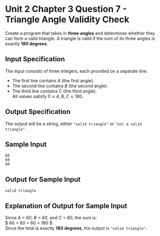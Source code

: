# Unit 2 Chapter 3 Question 7 - Triangle Angle Validity Check  
Create a program that takes in **three angles** and determines whether they can form a valid triangle. A triangle is valid if the sum of its three angles is exactly **180 degrees**.  

## Input Specification  
The input consists of three integers, each provided on a separate line:  
- The first line contains *A* (the first angle).  
- The second line contains *B* (the second angle).  
- The third line contains *C* (the third angle).  
All values satisfy $0  \le A, B, C \leq 180$.  

## Output Specification  
The output will be a string, either `"valid triangle"` or `"not a valid triangle"`.  

## Sample Input
```
60
60
60
```

## Output for Sample Input
```
valid triangle
```

## Explanation of Output for Sample Input  
Since *A = 60*, *B = 60*, and *C = 60*, the sum is:  
$ 60 + 60 + 60 = 180 $  
Since the total is exactly **180 degrees**, the output is `"valid triangle"`.